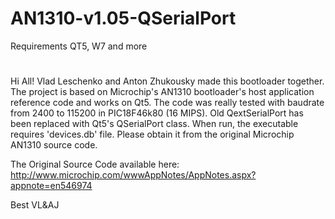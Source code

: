 # AN1310-v1.05-QSerialPort 
Requirements
QT5, W7 and more
#
Hi All!
Vlad Leschenko and Anton Zhukousky made this bootloader together. The project is based on Microchip's AN1310 bootloader's host application reference code and works on Qt5. The code was really tested with baudrate from 2400 to 115200 in PIC18F46k80 (16 MIPS). Old QextSerialPort has been replaced with Qt5's QSerialPort class. When run, the executable requires 'devices.db' file. Please obtain it from the original Microchip AN1310 source code.

The Original Source Code available here: http://www.microchip.com/wwwAppNotes/AppNotes.aspx?appnote=en546974

Best VL&AJ
